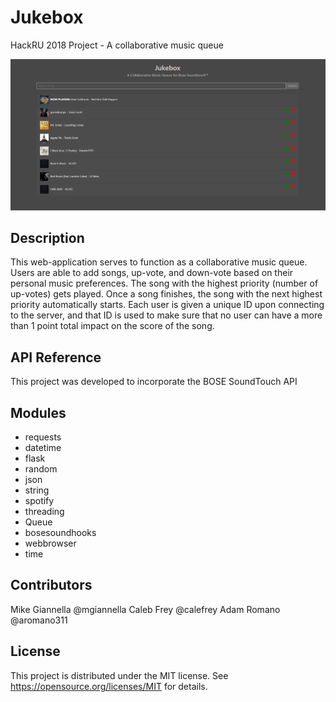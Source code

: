 # Jukebox
HackRU 2018 Project - A collaborative music queue

![Desktop Screenshot](screenshots/Desktop.PNG)

## Description
This web-application serves to function as a collaborative music queue. Users are able to add songs, up-vote, and down-vote based on their personal music preferences. The song with the highest priority (number of up-votes) gets played. Once a song finishes, the song with the next highest priority automatically starts. Each user is given a unique ID upon connecting to the server, and that ID is used to make sure that no user can have a more than 1 point total impact on the score of the song.  

## API Reference

This project was developed to incorporate the BOSE SoundTouch API 

## Modules 

* requests            
* datetime 
* flask                 
* random
* json                  
* string
* spotify               
* threading
* Queue                 
* bosesoundhooks
* webbrowser            
* time 

## Contributors

Mike Giannella @mgiannella
Caleb Frey @calefrey
Adam Romano @aromano311

## License

This project is distributed under the MIT license. See https://opensource.org/licenses/MIT for details. 

